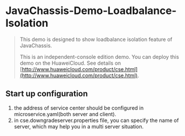 # JavaChassis-Demo-Loadbalance-Isolation

> This demo is designed to show loadbalance isolation feature of JavaChassis.
>
> This is an independent-console edition demo. You can deploy this demo on the HuaweiCloud.
> See details on [http://www.huaweicloud.com/product/cse.html](http://www.huaweicloud.com/product/cse.html).

## Start up configuration

1. the address of service center should be configured in microservice.yaml(both server and client).
2. in cse.downgradeserver.properties file, you can specify the name of server, which may help you in a multi server situation.
